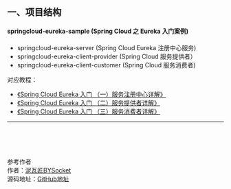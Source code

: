 ## 一、项目结构

#### springcloud-eureka-sample (Spring Cloud 之 Eureka 入门案例)
- springcloud-eureka-server (Spring Cloud Eureka 注册中心服务)
- springcloud-eureka-client-provider (Spring Cloud 服务提供者）
- springcloud-eureka-client-customer (Spring Cloud 服务消费者)

对应教程：
- [《Spring Cloud Eureka 入门 （一）服务注册中心详解》](http://spring4all.com/article/101)<br>
- [《Spring Cloud Eureka 入门 （二）服务提供者详解》](http://spring4all.com/article/122)<br>
- [《Spring Cloud Eureka 入门 （三）服务消费者详解》](http://spring4all.com/article/131)<br>

- - -





<br><br><br><br>
参考作者<br>
作者：[泥瓦匠BYSocket](http://www.bysocket.com/ "泥瓦匠BYSocket")<br>
源码地址：[GitHub地址](https://github.com/JeffLi1993 "GitHub")<br>